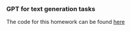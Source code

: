 ### GPT for text generation tasks

The code for this homework can be found [here](https://github.com/ApurvaMandalika9/GPTforTextGeneration)
